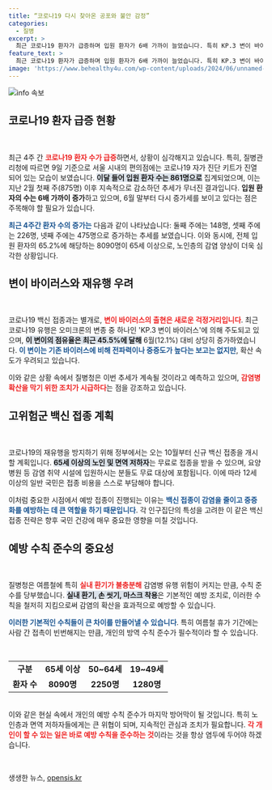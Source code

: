 ```yaml
---
title: “코로나19 다시 찾아온 공포와 불안 감정”
categories:
  - 질병
excerpt: >
  최근 코로나19 환자가 급증하며 입원 환자가 6배 가까이 늘었습니다. 특히 KP.3 변이 바이러스가 확산 중인 가운데, 감염 예방을 위한 백신 접종이 10월 시작됩니다.
feature_text: >
  최근 코로나19 환자가 급증하며 입원 환자가 6배 가까이 늘었습니다. 특히 KP.3 변이 바이러스가 확산 중인 가운데, 감염 예방을 위한 백신 접종이 10월 시작됩니다.
image: 'https://www.behealthy4u.com/wp-content/uploads/2024/06/unnamed-file.png'
---
```


<p><img src="https://www.behealthy4u.com/wp-content/uploads/2024/06/unnamed-file.png" alt="info 속보" /></p>

<h2 data-ke-size="size26">코로나19 환자 급증 현황</h2>

<p data-ke-size="size16">&nbsp;</p>

<p>최근 4주 간 <b><span style="color: #ee2323;">코로나19 환자 수가 급증</span></b>하면서, 상황이 심각해지고 있습니다. 특히, 질병관리청에 따르면 9일 기준으로 서울 시내의 편의점에는 코로나19 자가 진단 키트가 진열되어 있는 모습이 보였습니다. <b><span style="background-color: #21538527;">이달 들어 입원 환자 수는 861명으로</span></b> 집계되었으며, 이는 지난 2월 첫째 주(875명) 이후 지속적으로 감소하던 추세가 무너진 결과입니다. <strong>입원 환자의 수는 6배 가까이 증가</strong>하고 있으며, 6월 말부터 다시 증가세를 보이고 있다는 점은 주목해야 할 필요가 있습니다.</p>

<p><b><span style="color: #1a5490;">최근 4주간 환자 수의 증가는</span></b> 다음과 같이 나타났습니다: 둘째 주에는 148명, 셋째 주에는 226명, 넷째 주에는 475명으로 증가하는 추세를 보였습니다. 이와 동시에, 전체 입원 환자의 65.2%에 해당하는 8090명이 65세 이상으로, 노인층의 감염 양상이 더욱 심각한 상황입니다.</p>

<h2 data-ke-size="size26">변이 바이러스와 재유행 우려</h2>

<p data-ke-size="size16">&nbsp;</p>

<p>코로나19 백신 접종과는 별개로, <b><span style="color: #ee2323;">변이 바이러스의 출현은 새로운 걱정거리입니다</span></b>. 최근 코로나19 유행은 오미크론의 변종 중 하나인 'KP.3 변이 바이러스'에 의해 주도되고 있으며, <b><span style="background-color: #21538527;">이 변이의 점유율은 최근 45.5%에 달해</span></b> 6월(12.1%) 대비 상당히 증가하였습니다. <b><span style="color: #1a5490;">이 변이는 기존 바이러스에 비해 전파력이나 중증도가 높다는 보고는 없지만</span></b>, 확산 속도가 우려되고 있습니다.</p>

<p>이와 같은 상황 속에서 질병청은 이번 추세가 계속될 것이라고 예측하고 있으며, <b><span style="color: #ee2323;">감염병 확산을 막기 위한 조치가 시급하다</span></b>는 점을 강조하고 있습니다. </p>

<h2 data-ke-size="size26">고위험군 백신 접종 계획</h2>

<p data-ke-size="size16">&nbsp;</p>

<p>코로나19의 재유행을 방지하기 위해 정부에서는 오는 10월부터 신규 백신 접종을 개시할 계획입니다. <b><span style="background-color: #21538527;">65세 이상의 노인 및 면역 저하자</span></b>는 무료로 접종을 받을 수 있으며, 요양병원 등 감염 취약 시설에 입원하시는 분들도 무료 대상에 포함됩니다. 이에 따라 12세 이상의 일반 국민은 접종 비용을 스스로 부담해야 합니다. </p>

<p>이처럼 중요한 시점에서 예방 접종이 진행되는 이유는 <b><span style="color: #1a5490;">백신 접종이 감염을 줄이고 중증화를 예방하는 데 큰 역할을 하기 때문입니다</span></b>. 각 인구집단의 특성을 고려한 이 같은 백신 접종 전략은 향후 국민 건강에 매우 중요한 영향을 미칠 것입니다.</p>

<h2 data-ke-size="size26">예방 수칙 준수의 중요성</h2>

<p data-ke-size="size16">&nbsp;</p>

<p>질병청은 여름철에 특히 <b><span style="color: #ee2323;">실내 환기가 불충분해</span></b> 감염병 유행 위험이 커지는 만큼, 수칙 준수를 당부했습니다. <b><span style="background-color: #21538527;">실내 환기, 손 씻기, 마스크 착용</span></b>은 기본적인 예방 조치로, 이러한 수칙을 철저히 지킴으로써 감염의 확산을 효과적으로 예방할 수 있습니다. </p>

<p><b><span style="color: #1a5490;">이러한 기본적인 수칙들이 큰 차이를 만들어낼 수 있습니다</span></b>. 특히 여름철 휴가 기간에는 사람 간 접촉이 빈번해지는 만큼, 개인의 방역 수칙 준수가 필수적이라 할 수 있습니다. </p>

<p><br></p>

<table style="width: 100%; border-collapse: collapse;">
  <tbody>
    <tr>
      <td style="text-align: center; height: 17px;"><b>구분</b></td>
      <td style="text-align: center; height: 17px;"><b>65세 이상</b></td>
      <td style="text-align: center; height: 17px;"><b>50~64세</b></td>
      <td style="text-align: center; height: 17px;"><b>19~49세</b></td>
    </tr>
    <tr>
      <td style="text-align: center; height: 17px;"><b>환자 수</b></td>
      <td style="text-align: center; height: 17px;"><b>8090명</b></td>
      <td style="text-align: center; height: 17px;"><b>2250명</b></td>
      <td style="text-align: center; height: 17px;"><b>1280명</b></td>
    </tr>
  </tbody>
</table>

<p><br>
이와 같은 현실 속에서 개인의 예방 수칙 준수가 마지막 방어막이 될 것입니다. 특히 노인층과 면역 저하자들에게는 큰 위협이 되며, 지속적인 관심과 조치가 필요합니다. <b><span style="color: #ee2323;">각 개인이 할 수 있는 일은 바로 예방 수칙을 준수하는 것</span></b>이라는 것을 항상 염두에 두어야 하겠습니다.</p>

<p data-ke-size="size16">&nbsp;</p>
생생한 뉴스, <a href="https://opensis.kr" rel="dofollow">opensis.kr</a>


